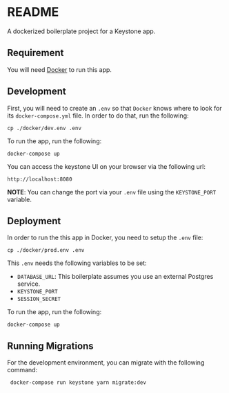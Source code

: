 # README

A dockerized boilerplate project for a Keystone app.

## Requirement

You will need [Docker](https://www.docker.com/) to run this app.

## Development

First, you will need to create an `.env` so that `Docker` knows where to look for its `docker-compose.yml` file. In order to do that, run the following:

```
cp ./docker/dev.env .env
```

To run the app, run the following:

```
docker-compose up
```

You can access the keystone UI on your browser via the following url:

```
http://localhost:8080
```

**NOTE**: You can change the port via your `.env` file using the `KEYSTONE_PORT` variable.

## Deployment
In order to run the this app in Docker, you need to setup the `.env` file:

```
cp ./docker/prod.env .env
```

This `.env` needs the following variables to be set:
- `DATABASE_URL`: This boilerplate assumes you use an external Postgres service.
- `KEYSTONE_PORT`
- `SESSION_SECRET`

To run the app, run the following:

```
docker-compose up
```

## Running Migrations
For the development environment, you can migrate with the following command:
```
 docker-compose run keystone yarn migrate:dev
 ```
